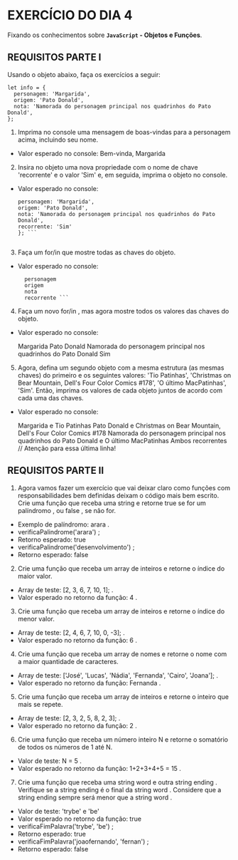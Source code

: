 # EXERCÍCIO DO DIA 4

Fixando os conhecimentos sobre **`JavaScript` - Objetos e Funções**. 

## REQUISITOS PARTE I

Usando o objeto abaixo, faça os exercícios a seguir:

```
let info = {
  personagem: 'Margarida',
  origem: 'Pato Donald',
  nota: 'Namorada do personagem principal nos quadrinhos do Pato Donald',
};
```
1. Imprima no console uma mensagem de boas-vindas para a personagem acima, incluindo seu nome.

* Valor esperado no console: Bem-vinda, Margarida

2. Insira no objeto uma nova propriedade com o nome de chave 'recorrente' e o valor 'Sim' e, em seguida, imprima o objeto no console.

* Valor esperado no console:

	```{
	personagem: 'Margarida',
	origem: 'Pato Donald',
	nota: 'Namorada do personagem principal nos quadrinhos do Pato Donald',
	recorrente: 'Sim'
	}; ```
	  
3. Faça um for/in que mostre todas as chaves do objeto.

* Valor esperado no console:

	```
	  personagem
	  origem
	  nota
	  recorrente ```
  
4. Faça um novo for/in , mas agora mostre todos os valores das chaves do objeto.

* Valor esperado no console:

  Margarida
  Pato Donald
  Namorada do personagem principal nos quadrinhos do Pato Donald
  Sim

5. Agora, defina um segundo objeto com a mesma estrutura (as mesmas chaves) do primeiro e os seguintes valores: 'Tio Patinhas', 'Christmas on Bear Mountain, Dell's Four Color Comics #178', 'O último MacPatinhas', 'Sim'. Então, imprima os valores de cada objeto juntos de acordo com cada uma das chaves.

* Valor esperado no console:

  Margarida e Tio Patinhas
  Pato Donald e Christmas on Bear Mountain, Dell's Four Color Comics #178
  Namorada do personagem principal nos quadrinhos do Pato Donald e O último MacPatinhas
  Ambos recorrentes // Atenção para essa última linha! 
  

## REQUISITOS PARTE II


1. Agora vamos fazer um exercício que vai deixar claro como funções com responsabilidades bem definidas deixam o código mais bem escrito.
Crie uma função que receba uma string e retorne true se for um palíndromo , ou false , se não for.

* Exemplo de palíndromo: arara .
* verificaPalindrome('arara') ;
* Retorno esperado: true
* verificaPalindrome('desenvolvimento') ;
* Retorno esperado: false

2. Crie uma função que receba um array de inteiros e retorne o índice do maior valor.

* Array de teste: [2, 3, 6, 7, 10, 1]; .
* Valor esperado no retorno da função: 4 .

3. Crie uma função que receba um array de inteiros e retorne o índice do menor valor.

* Array de teste: [2, 4, 6, 7, 10, 0, -3]; .
* Valor esperado no retorno da função: 6 .

4. Crie uma função que receba um array de nomes e retorne o nome com a maior quantidade de caracteres.

* Array de teste: ['José', 'Lucas', 'Nádia', 'Fernanda', 'Cairo', 'Joana']; .
* Valor esperado no retorno da função: Fernanda .

5. Crie uma função que receba um array de inteiros e retorne o inteiro que mais se repete.

* Array de teste: [2, 3, 2, 5, 8, 2, 3]; .
* Valor esperado no retorno da função: 2 .

6. Crie uma função que receba um número inteiro N e retorne o somatório de todos os números de 1 até N.

* Valor de teste: N = 5 .
* Valor esperado no retorno da função: 1+2+3+4+5 = 15 .

7. Crie uma função que receba uma string word e outra string ending . Verifique se a string ending é o final da string word . Considere que a string ending sempre será menor que a string word .

* Valor de teste: 'trybe' e 'be'
* Valor esperado no retorno da função: true
* verificaFimPalavra('trybe', 'be') ;
* Retorno esperado: true
* verificaFimPalavra('joaofernando', 'fernan') ;
* Retorno esperado: false


















  
  
  
  
  
  
  
  
  
  
  
  
  
  
  
  
